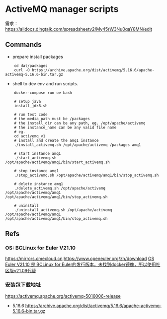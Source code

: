 # ActiveMQ manager scripts
需求：
    https://alidocs.dingtalk.com/spreadsheetv2/My45rW3Nu0qaY8MN/edit

## Commands
* prepare install packages
```
    cd dat/packages
    curl -O https://archive.apache.org/dist/activemq/5.16.6/apache-activemq-5.16.6-bin.tar.gz
```

* shell to dev env and run scripts.
```
    docker-compose run oe bash

    # setup java
    install_jdk8.sh

    # run test code
    # the media_path must be /packages
    # the install_dir can be any path, eg. /opt/apache/activemq
    # the instance_name can be any valid file name
    # eg.
    cd activemq_v1
    # install and create the amq1 instance
    ./install_activemq.sh /opt/apache/activemq /packages amq1

    # start instance amq1
    ./start_activemq.sh /opt/apache/activemq/amq1/bin/start_activemq.sh

    # stop instance amq1
    ./stop_activemq.sh /opt/apache/activemq/amq1/bin/stop_activemq.sh

    # delete instance amq1
    ./delete_activemq.sh /opt/apache/activemq /opt/apache/activemq/amq1 /opt/apache/activemq/amq1/bin/stop_activemq.sh

    # uninstall
    ./uninstall_activemq.sh /opt/apache/activemq /opt/apache/activemq/amq1 /opt/apache/activemq/amq1/bin/stop_activemq.sh
```


## Refs
### OS: BCLinux for Euler V21.10
https://mirrors.cmecloud.cn
https://www.openeuler.org/zh/download
[OS Euler V21.10 是 BCLinux for Euler的发行版本，未找到docker镜像，所以使用社区版v21.09代替](https://gitee.com/openeuler/openeuler-docker-images)

### 安装包下载地址
https://activemq.apache.org/activemq-5016006-release
* 5.16.6
    https://archive.apache.org/dist/activemq/5.16.6/apache-activemq-5.16.6-bin.tar.gz
